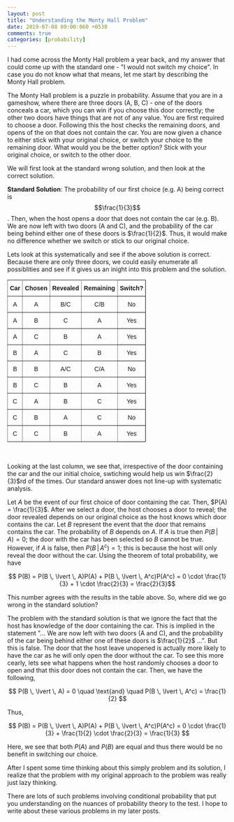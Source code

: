 ```yaml
---
layout: post
title: "Understanding the Monty Hall Problem"
date: 2019-07-08 09:00:060 +0530
comments: true
categories: [probability]
---
```


I had come across the Monty Hall problem a year back, and my answer that could come up with the standard one - "I would not switch my choice". In case you do not know what that means, let me start by describing the Monty Hall problem. 

The Monty Hall problem is a puzzle in probability. Assume that you are in a gameshow, where there are three doors (A, B, C) - one of the doors conceals a car, which you can win if you choose this door correctly; the other two doors have things that are not of any value. You are first required to choose a door. Following this the host checks the remaining doors, and opens of the on that does not contain the car. You are now given a chance to either stick with your original choice, or switch your choice to the remaining door. What would you be the better option? Stick with your original choice, or switch to the other door.

We will first look at the standard wrong solution, and then look at the correct solution.  

**Standard Solution**: The probability of our first choice (e.g. A) being correct is $$\frac{1}{3}$$. Then, when the host opens a door that does not contain the car (e.g. B). We are now left with two doors (A and C), and the probability of the car being behind either one of these doors is $\frac{1}{2}$. Thus, it would make no difference whether we switch or stick to our original choice.

Lets look at this systematically and see if the above solution is correct. Because there are only three doors, we could easily enumerate all possiblities and see if it gives us an inight into this problem and the solution.

<style type="text/css">
.tg  {border-collapse:collapse;border-spacing:0;}
.tg td{font-family:Arial, sans-serif;font-size:14px;padding:10px 5px;border-style:solid;border-width:1px;overflow:hidden;word-break:normal;border-color:black;}
.tg th{font-family:Arial, sans-serif;font-size:14px;font-weight:normal;padding:10px 5px;border-style:solid;border-width:1px;overflow:hidden;word-break:normal;border-color:black;}
.tg .tg-baqh{text-align:center;vertical-align:top}
.tg .tg-c3ow{border-color:inherit;text-align:center;vertical-align:top}
.tg .tg-7btt{font-weight:bold;border-color:inherit;text-align:center;vertical-align:top}
</style>
<table class="tg">
  <tr>
    <th class="tg-7btt">Car</th>
    <th class="tg-7btt">Chosen</th>
    <th class="tg-7btt">Revealed</th>
    <th class="tg-7btt">Remaining</th>
    <th class="tg-baqh"><span style="font-weight:bold">Switch?</span></th>
  </tr>
  
  <tr>
    <td class="tg-c3ow">A</td>
    <td class="tg-c3ow">A</td>
    <td class="tg-c3ow">B/C</td>
    <td class="tg-c3ow">C/B</td>
    <td class="tg-baqh">No</td>
  </tr>
  <tr>
    <td class="tg-c3ow">A</td>
    <td class="tg-c3ow">B</td>
    <td class="tg-c3ow">C</td>
    <td class="tg-c3ow">A</td>
    <td class="tg-baqh">Yes</td>
  </tr>
  <tr>
    <td class="tg-c3ow">A</td>
    <td class="tg-c3ow">C</td>
    <td class="tg-c3ow">B</td>
    <td class="tg-c3ow">A</td>
    <td class="tg-baqh">Yes</td>
  </tr>

  <tr>
    <td class="tg-c3ow">B</td>
    <td class="tg-c3ow">A</td>
    <td class="tg-c3ow">C</td>
    <td class="tg-c3ow">B</td>
    <td class="tg-baqh">Yes</td>
  </tr>
  <tr>
    <td class="tg-c3ow">B</td>
    <td class="tg-c3ow">B</td>
    <td class="tg-c3ow">A/C</td>
    <td class="tg-c3ow">C/A</td>
    <td class="tg-baqh">No</td>
  </tr>
  <tr>
    <td class="tg-c3ow">B</td>
    <td class="tg-c3ow">C</td>
    <td class="tg-c3ow">B</td>
    <td class="tg-c3ow">A</td>
    <td class="tg-baqh">Yes</td>
  </tr>

  <tr>
    <td class="tg-c3ow">C</td>
    <td class="tg-c3ow">A</td>
    <td class="tg-c3ow">B</td>
    <td class="tg-c3ow">C</td>
    <td class="tg-baqh">Yes</td>
  </tr>
  <tr>
    <td class="tg-c3ow">C</td>
    <td class="tg-c3ow">B</td>
    <td class="tg-c3ow">A</td>
    <td class="tg-c3ow">C</td>
    <td class="tg-baqh">No</td>
  </tr>
  <tr>
    <td class="tg-c3ow">C</td>
    <td class="tg-c3ow">C</td>
    <td class="tg-c3ow">B</td>
    <td class="tg-c3ow">A</td>
    <td class="tg-baqh">Yes</td>
  </tr>
</table>

<br>

Looking at the last column, we see that, irrespective of the door containing the car and the our initial choice, swtiching would help us win $\frac{2}{3}$rd of the times. Our standard answer does not line-up with  systematic analysis.

Let $A$ be the event of our first choice of door containing the car. Then, $P(A) = \frac{1}{3}$. After we select a door, the host chooses a door to reveal; the door revealed depends on our original choice as the host knows which door contains the car. Let $B$ represent the event that the door that remains contains the car. The probability of $B$ depends on $A$. If $A$ is true then $P(B \, \lvert \, A) = 0$; the door with the car has been selected so $B$ cannot be true. However, if $A$ is false, then $P(B \, \lvert \, A^c) = 1$; this is because the host will only reveal the door without the car. Using the theorem of total probability, we have

$$ P(B) = P(B \, \lvert \, A)P(A) + P(B \, \lvert \, A^c)P(A^c) = 0 \cdot \frac{1}{3} + 1 \cdot \frac{2}{3} = \frac{2}{3}$$ 

This number agrees with the results in the table above. So, where did we go wrong in the standard solution? 

The problem with the standard solution is that we ignore the fact that the host has knowledge of the door containing the car. This is implied in the statement "... We are now left with two doors (A and C), and the probability of the car being behind either one of these doors is $\frac{1}{2}$ ...". But this is false. The door that the host leave unopened is actually more likely to have the car as he will only open the door without the car. To see this more cearly, lets see what happens when the host randomly chooses a door to open and that this door does not contain the car. Then,  we have the following,

$$ P(B \, \lvert \, A) = 0 \quad \text{and} \quad P(B \, \lvert \, A^c) = \frac{1}{2} $$

Thus,

$$ P(B) = P(B \, \lvert \, A)P(A) + P(B \, \lvert \, A^c)P(A^c) = 0 \cdot \frac{1}{3} + \frac{1}{2} \cdot \frac{2}{3} = \frac{1}{3} $$

Here, we see that both $P(A)$ and $P(B)$ are equal and thus there would be no benefit in switching our choice.

After I spent some time thinking about this simply problem and its solution, I realize that the problem with my original approach to the problem was really just lazy thinking.

There are lots of such problems involving conditional probability that put you understanding on the nuances of probability theory to the test. I hope to write about these various problems in my later posts.
